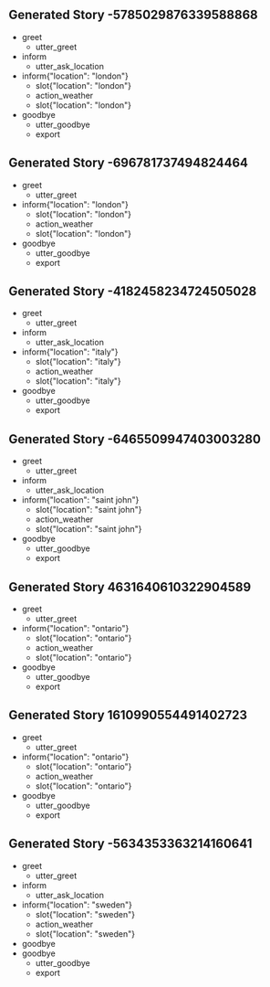 ## Generated Story -5785029876339588868
* greet
    - utter_greet
* inform
    - utter_ask_location
* inform{"location": "london"}
    - slot{"location": "london"}
    - action_weather
    - slot{"location": "london"}
* goodbye
    - utter_goodbye
    - export

## Generated Story -696781737494824464
* greet
    - utter_greet
* inform{"location": "london"}
    - slot{"location": "london"}
    - action_weather
    - slot{"location": "london"}
* goodbye
    - utter_goodbye
    - export

## Generated Story -4182458234724505028
* greet
    - utter_greet
* inform
    - utter_ask_location
* inform{"location": "italy"}
    - slot{"location": "italy"}
    - action_weather
    - slot{"location": "italy"}
* goodbye
    - utter_goodbye
    - export

## Generated Story -6465509947403003280
* greet
    - utter_greet
* inform
    - utter_ask_location
* inform{"location": "saint john"}
    - slot{"location": "saint john"}
    - action_weather
    - slot{"location": "saint john"}
* goodbye
    - utter_goodbye
    - export

## Generated Story 4631640610322904589
* greet
    - utter_greet
* inform{"location": "ontario"}
    - slot{"location": "ontario"}
    - action_weather
    - slot{"location": "ontario"}
* goodbye
    - utter_goodbye
    - export
## Generated Story 1610990554491402723
* greet
    - utter_greet
* inform{"location": "ontario"}
    - slot{"location": "ontario"}
    - action_weather
    - slot{"location": "ontario"}
* goodbye
    - utter_goodbye
    - export

## Generated Story -5634353363214160641
* greet
    - utter_greet
* inform
    - utter_ask_location
* inform{"location": "sweden"}
    - slot{"location": "sweden"}
    - action_weather
    - slot{"location": "sweden"}
* goodbye
* goodbye
    - utter_goodbye
    - export

